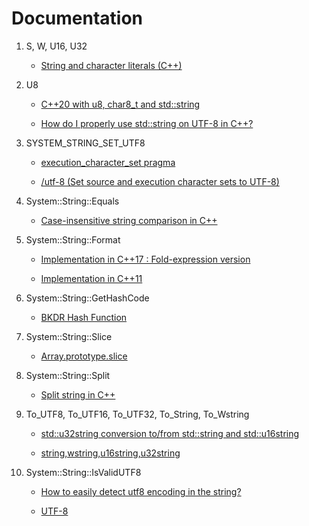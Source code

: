 # Documentation

1. S, W, U16, U32

    * [String and character literals (C++)](https://learn.microsoft.com/en-us/cpp/cpp/string-and-character-literals-cpp?view=msvc-170)

1. U8

    * [C++20 with u8, char8_t and std::string](https://stackoverflow.com/questions/56833000/c20-with-u8-char8-t-and-stdstring)

    * [How do I properly use std::string on UTF-8 in C++?](https://stackoverflow.com/questions/50403342/how-do-i-properly-use-stdstring-on-utf-8-in-c)

1. SYSTEM_STRING_SET_UTF8

    * [execution_character_set pragma](https://learn.microsoft.com/en-us/cpp/preprocessor/execution-character-set?view=msvc-170)

    * [/utf-8 (Set source and execution character sets to UTF-8)](https://learn.microsoft.com/en-us/cpp/build/reference/utf-8-set-source-and-executable-character-sets-to-utf-8?view=msvc-170)

1. System::String::Equals

    * [Case-insensitive string comparison in C++](https://stackoverflow.com/questions/11635/case-insensitive-string-comparison-in-c)

1. System::String::Format

    * [Implementation in C++17 : Fold-expression version](https://codereview.stackexchange.com/questions/269425/implementing-stdformat)

    * [Implementation in C++11](https://www.cnblogs.com/qicosmos/p/4325949.html)

1. System::String::GetHashCode

    * [BKDR Hash Function](https://byvoid.com/zhs/blog/string-hash-compare/)

1. System::String::Slice

    * [Array.prototype.slice](https://developer.mozilla.org/en-US/docs/Web/JavaScript/Reference/Global_Objects/Array/slice)

1. System::String::Split

    * [Split string in C++](https://stackoverflow.com/questions/14265581/parse-split-a-string-in-c-using-string-delimiter-standard-c)

1. To_UTF8, To_UTF16, To_UTF32, To_String, To_Wstring

    * [std::u32string conversion to/from std::string and std::u16string](https://stackoverflow.com/questions/31302506/stdu32string-conversion-to-from-stdstring-and-stdu16string)

    * [string,wstring,u16string,u32string](https://blog.51cto.com/mingtangduyao/1759254)

1. System::String::IsValidUTF8

    * [How to easily detect utf8 encoding in the string?](https://stackoverflow.com/questions/28270310/how-to-easily-detect-utf8-encoding-in-the-string)

    * [UTF-8](https://en.wikipedia.org/wiki/UTF-8)